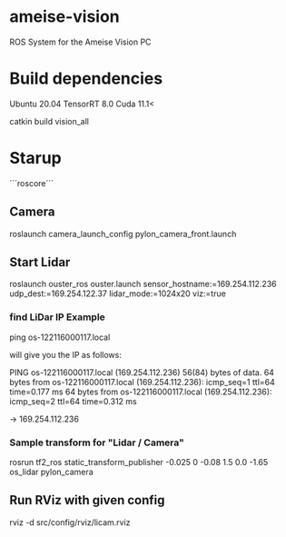 # ameise-vision
ROS System for the Ameise Vision PC

# Build dependencies

Ubuntu 20.04 
TensorRT 8.0
Cuda 11.1<

catkin build vision_all


# Starup 
´´´roscore´´´

## Camera 
roslaunch camera_launch_config pylon_camera_front.launch

## Start Lidar
roslaunch ouster_ros ouster.launch sensor_hostname:=169.254.112.236 udp_dest:=169.254.122.37 lidar_mode:=1024x20 viz:=true


### find LiDar IP Example 

ping os-122116000117.local

will give you the IP as follows: 

PING os-122116000117.local (169.254.112.236) 56(84) bytes of data.
64 bytes from os-122116000117.local (169.254.112.236): icmp_seq=1 ttl=64 time=0.177 ms
64 bytes from os-122116000117.local (169.254.112.236): icmp_seq=2 ttl=64 time=0.312 ms

-> 169.254.112.236

### Sample transform for "Lidar / Camera"

rosrun tf2_ros static_transform_publisher -0.025 0 -0.08 1.5 0.0 -1.65  os_lidar pylon_camera

## Run RViz with given config

rviz -d src/config/rviz/licam.rviz 

